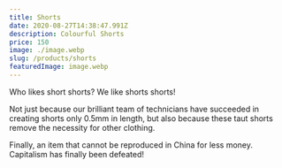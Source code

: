 ```yaml
---
title: Shorts
date: 2020-08-27T14:38:47.991Z
description: Colourful Shorts
price: 150
image: ./image.webp
slug: /products/shorts
featuredImage: image.webp
---
```

Who likes short shorts? We like shorts shorts!

Not just because our brilliant team of technicians have succeeded in creating shorts only 0.5mm in length, but also because these taut shorts remove the necessity for other clothing.

Finally, an item that cannot be reproduced in China for less money. Capitalism has finally been defeated!